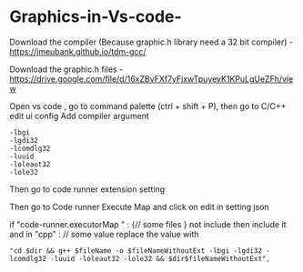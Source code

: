 # Graphics-in-Vs-code-

Download the compiler (Because graphic.h library need a 32 bit compiler) - https://jmeubank.github.io/tdm-gcc/


Download the graphic.h files - https://drive.google.com/file/d/16xZBvFXf7yFjxwTpuyevK1KPuLgUeZFh/view

Open vs code , go to command palette (ctrl + shift + P), then go to C/C++ edit ui config 
Add compiler argument 
```
-lbgi
-lgdi32
-lcomdlg32
-luuid
-loleaut32
-lole32
```
Then go to code runner extension setting 

Then go to Code runner Execute Map and click on edit in setting json 

if "code-runner.executorMap " : {// some files } not include then include it and in "cpp" : // some value 
replace the value with 
```
"cd $dir && g++ $fileName -o $fileNameWithoutExt -lbgi -lgdi32 -lcomdlg32 -luuid -loleaut32 -lole32 && $dir$fileNameWithoutExt",
```
